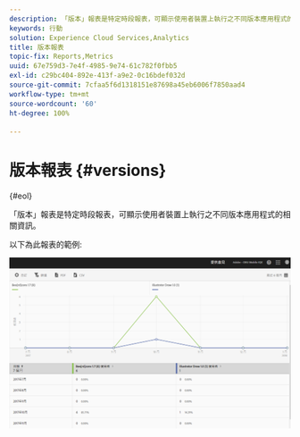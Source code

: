 ```yaml
---
description: 「版本」報表是特定時段報表，可顯示使用者裝置上執行之不同版本應用程式的相關資訊。
keywords: 行動
solution: Experience Cloud Services,Analytics
title: 版本報表
topic-fix: Reports,Metrics
uuid: 67e759d3-7e4f-4985-9e74-61c782f0fbb5
exl-id: c29bc404-892e-413f-a9e2-0c16bdef032d
source-git-commit: 7cfaa5f6d1318151e87698a45eb6006f7850aad4
workflow-type: tm+mt
source-wordcount: '60'
ht-degree: 100%

---
```


# 版本報表 {#versions}

{#eol}

「版本」報表是特定時段報表，可顯示使用者裝置上執行之不同版本應用程式的相關資訊。

以下為此報表的範例:

![](assets/report_versions.png)
